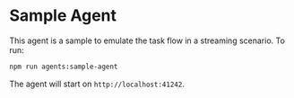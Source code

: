 # Sample Agent

This agent is a sample to emulate the task flow in a streaming scenario. To run:

```bash
npm run agents:sample-agent
```

The agent will start on `http://localhost:41242`.